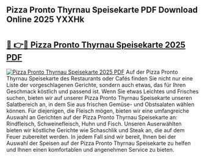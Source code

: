 ## Pizza Pronto Thyrnau Speisekarte PDF Download Online 2025 YXXHk

# <h2><a href="http://gc5s5v6.nevu.top/?p=Pizza+Pronto+Thyrnau+Speisekarte">🔗 👉🔴 Pizza Pronto Thyrnau Speisekarte 2025 PDF</a></h2>

[![Pizza Pronto Thyrnau Speisekarte 2025 PDF](https://i.imgur.com/dBaPXMq.png)](http://gc5s5v6.nevu.top/?p=Pizza+Pronto+Thyrnau+Speisekarte)
Auf der Pizza Pronto Thyrnau Speisekarte des Restaurants oder Cafés finden Sie nicht nur eine Liste der vorgeschlagenen Gerichte, sondern auch etwas, das für Ihren Geschmack köstlich und passend ist. Wenn Sie etwas Leichtes und Frisches suchen, bieten wir auf unserer Pizza Pronto Thyrnau Speisekarte unseren Salatbereich an, in dem Sie aus frischen Gemüse- und Obstsalaten wählen können. Für diejenigen, die Fleisch mögen, bieten wir eine umfangreiche Auswahl an Gerichten auf der Pizza Pronto Thyrnau Speisekarte an: Rindfleisch, Schweinefleisch, Huhn und Fisch. Unseren Auserwählten bieten wir köstliche Gerichte wie Schaschlik und Steak an, die auf dem Feuer zubereitet werden. In jedem Fall sind wir bereit, Ihnen bei der Auswahl der Speisen auf der Pizza Pronto Thyrnau Speisekarte zu helfen und Ihnen einen komfortablen und angenehmen Service zu bieten.
